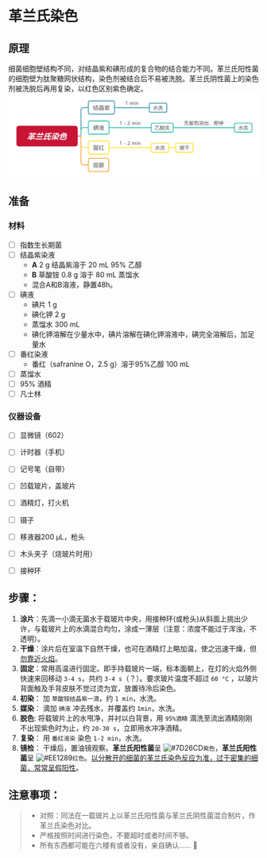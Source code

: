 # 革兰氏染色
## 原理
细菌细胞壁结构不同，对结晶紫和碘形成的复合物的结合能力不同。革兰氏阳性菌的细胞壁为肽聚糖网状结构，染色剂被结合后不易被洗脱。革兰氏阴性菌上的染色剂被洗脱后再用复染，以红色区别紫色确定。
![](https://github.com/Xeonilian/lab/blob/master/%E9%85%8D%E5%9B%BE/%E9%9D%A9%E5%85%B0%E6%B0%8F%E6%9F%93%E8%89%B2.svg)
## 准备
### 材料
- [ ] 指数生长期菌
- [ ] 结晶紫染液
    - **A** 2 g 结晶紫溶于 20 mL 95% 乙醇
    - **B** 草酸铵 0.8 g 溶于 80 mL 蒸馏水
    -  混合A和B溶液，静置48h。
- [ ] 碘液
    - 碘片 1 g
    - 碘化钾 2 g
    - 蒸馏水 300 mL
    - 碘化钾溶解在少量水中，碘片溶解在碘化钾溶液中，碘完全溶解后，加足量水
- [ ] 番红染液
    - 番红（safranine O，2.5 g）溶于95%乙醇 100 mL
- [ ] 蒸馏水
- [ ] 95% 酒精
- [ ] 凡士林

### 仪器设备
- [ ] 显微镜（602）
- [ ] 计时器（手机）
- [ ] 记号笔（自带）
- [ ] 凹载玻片，盖玻片
- [ ] 酒精灯，打火机
- [ ] 镊子
- [ ] 移液器200 μL，枪头
- [ ] 木头夹子（烧玻片时用）
- [ ] 接种环


## 步骤：

1. **涂片**：先滴一小滴无菌水于载玻片中央，用接种环(或枪头)从斜面上挑出少许，与载玻片上的水滴混合均匀，涂成一薄层（注意：浓度不能过于浑浊，不透明）。
2. **干燥**：涂片后在室温下自然干燥，也可在酒精灯上略加温，使之迅速干燥，但<u>勿靠近火焰</u>。
3. **固定**：常用高温进行固定。即手持载玻片一端，标本面朝上，在灯的火焰外侧快速来回移动 `3-4 s`，共约 `3-4 s`（？）。要求玻片温度不超过 `60 °C` ，以玻片背面触及手背皮肤不觉过烫为宜，放置待冷后染色。
4. **初染**： 加 `草酸铵结晶紫一滴`，约 `1 min`，水洗。
5. **媒染**： 滴加 `碘液` 冲去残水，并覆盖约 `1min`，水洗。
6. **脱色**: 将载玻片上的水甩净，并衬以白背景，用 `95%酒精` 滴洗至流出酒精刚刚不出现紫色时为止，约 `20-30 s`，立即用水冲净酒精。
7. **复染**： 用 `番红液染` 染色 `1-2 min`，水洗。
8. **镜检**： 干燥后，置油镜观察。**革兰氏阳性菌**呈 ![#7D26CD](https://placehold.it/15/7D26CD/000000?text=+)`紫色`，**革兰氏阳性菌**呈 ![#EE1289](https://placehold.it/15/EE1289/000000?text=+)`红色`。<u>以分散开的细菌的革兰氏染色反应为准，过于密集的细菌，常常呈假阳性</u>。

##  注意事项：
> * 对照：同法在一载玻片上以革兰氏阳性菌与革兰氏阴性菌混合制片，作革兰氏染色对比。
> * 严格按照时间进行染色，不要超时或者时间不够。
> * 所有东西都可能在六楼有或者没有，亲自确认...... :new_moon_with_face:

